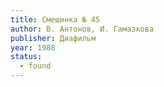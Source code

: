 ```yaml
---
title: Смешинка № 45
author: В. Антонов, И. Гамазкова
publisher: Диафильм
year: 1988
status:
  - found
---
```

